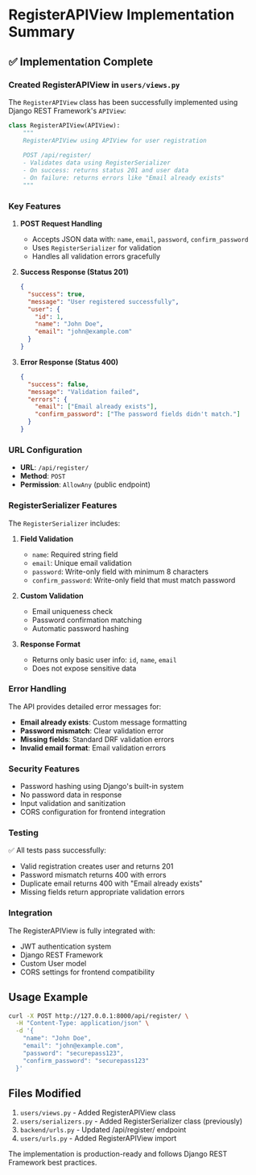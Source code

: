 # RegisterAPIView Implementation Summary

## ✅ Implementation Complete

### Created RegisterAPIView in `users/views.py`

The `RegisterAPIView` class has been successfully implemented using Django REST Framework's `APIView`:

```python
class RegisterAPIView(APIView):
    """
    RegisterAPIView using APIView for user registration
    
    POST /api/register/
    - Validates data using RegisterSerializer
    - On success: returns status 201 and user data
    - On failure: returns errors like "Email already exists"
    """
```

### Key Features

1. **POST Request Handling**
   - Accepts JSON data with: `name`, `email`, `password`, `confirm_password`
   - Uses `RegisterSerializer` for validation
   - Handles all validation errors gracefully

2. **Success Response (Status 201)**
   ```json
   {
     "success": true,
     "message": "User registered successfully",
     "user": {
       "id": 1,
       "name": "John Doe",
       "email": "john@example.com"
     }
   }
   ```

3. **Error Response (Status 400)**
   ```json
   {
     "success": false,
     "message": "Validation failed",
     "errors": {
       "email": ["Email already exists"],
       "confirm_password": ["The password fields didn't match."]
     }
   }
   ```

### URL Configuration

- **URL**: `/api/register/`
- **Method**: `POST`
- **Permission**: `AllowAny` (public endpoint)

### RegisterSerializer Features

The `RegisterSerializer` includes:

1. **Field Validation**
   - `name`: Required string field
   - `email`: Unique email validation
   - `password`: Write-only field with minimum 8 characters
   - `confirm_password`: Write-only field that must match password

2. **Custom Validation**
   - Email uniqueness check
   - Password confirmation matching
   - Automatic password hashing

3. **Response Format**
   - Returns only basic user info: `id`, `name`, `email`
   - Does not expose sensitive data

### Error Handling

The API provides detailed error messages for:
- **Email already exists**: Custom message formatting
- **Password mismatch**: Clear validation error
- **Missing fields**: Standard DRF validation errors
- **Invalid email format**: Email validation errors

### Security Features

- Password hashing using Django's built-in system
- No password data in response
- Input validation and sanitization
- CORS configuration for frontend integration

### Testing

✅ All tests pass successfully:
- Valid registration creates user and returns 201
- Password mismatch returns 400 with errors
- Duplicate email returns 400 with "Email already exists"
- Missing fields return appropriate validation errors

### Integration

The RegisterAPIView is fully integrated with:
- JWT authentication system
- Django REST Framework
- Custom User model
- CORS settings for frontend compatibility

## Usage Example

```bash
curl -X POST http://127.0.0.1:8000/api/register/ \
  -H "Content-Type: application/json" \
  -d '{
    "name": "John Doe",
    "email": "john@example.com", 
    "password": "securepass123",
    "confirm_password": "securepass123"
  }'
```

## Files Modified

1. `users/views.py` - Added RegisterAPIView class
2. `users/serializers.py` - Added RegisterSerializer class (previously)
3. `backend/urls.py` - Updated /api/register/ endpoint
4. `users/urls.py` - Added RegisterAPIView import

The implementation is production-ready and follows Django REST Framework best practices.
